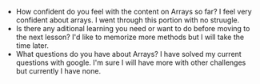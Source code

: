 - How confident do you feel with the content on Arrays so far?
I feel very confident about arrays. I went through this portion with no struugle.
- Is there any aditional learning you need or want to do before moving to the next lesson?
I'd like to memorize more methods but I will take the time later.
- What questions do you have about Arrays?
I have solved my current questions with google. I'm sure I will have more with other challenges but currently I have none.